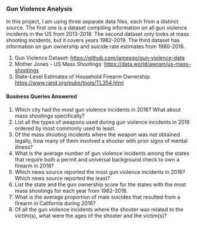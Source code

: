 ### Gun Violence Analysis

In this project, I am using three separate data files, each from a distinct source. The first one is a dataset compiling information on all gun violence incidents in the US from 2013-2018. The second dataset only looks at mass shooting incidents, but it covers years 1982-2019. The third dataset has information on gun ownership and suicide rate estimates from 1980-2016. 

1.	Gun Violence Dataset: https://github.com/jamesqo/gun-violence-data
2.	Mother Jones - US Mass Shootings: https://data.world/awram/us-mass-shootings
3. 	State-Level Estimates of Household Firearm Ownership: https://www.rand.org/pubs/tools/TL354.html

#### Business Queries Answered

1. Which city had the most gun violence incidents in 2016? What about mass shootings specifically?
2. List all the types of weapons used during gun violence incidents in 2016 ordered by most commonly used to least.
3. Of the mass shooting incidents where the weapon was not obtained legally, how many of them involved a shooter with prior signs of mental illness?
4. What is the average number of gun violence incidents among the states that require both a permit and universal background check to own a firearm in 2016?
5. Which news source reported the most gun violence incidents in 2016? Which news source reported the least?
6. List the state and the gun ownership score for the states with the most mass shootings for each year from 1982-2016.
7. What is the average proportion of male suicides that resulted from a firearm in California during 2016?
8. Of all the gun violence incidents where the shooter was related to the victim(s), what were the ages of the shooter and the victim(s)?
